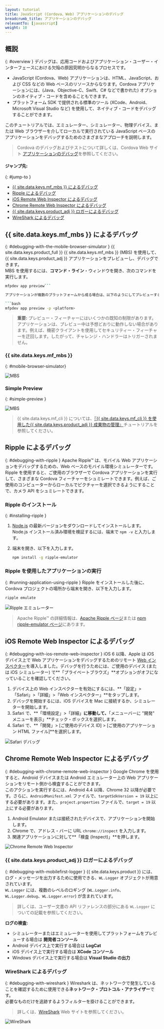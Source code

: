 ```yaml
---
layout: tutorial
title: JavaScript (Cordova、Web) アプリケーションのデバッグ
breadcrumb_title: アプリケーションのデバッグ        
relevantTo: [javascript]
weight: 10
---
```

<!-- NLS_CHARSET=UTF-8 -->
## 概説
{: #overview }
デバッグは、応用コードおよびアプリケーション・ユーザー・インターフェースにおける欠陥の原因究明からなるプロセスです。

* JavaScript (Cordova、Web) アプリケーションは、HTML、JavaScript、および CSS などの Web ベースのリソースからなります。Cordova アプリケーションには、(Java、Objective-C、Swift、C# などで書かれた) オプションのネイティブ・コードを含めることもできます。
* プラットフォーム SDK で提供される標準のツール (XCode、Android、Microsoft Visual Studio など) を使用して、ネイティブ・コードをデバッグすることができます。

このチュートリアルでは、エミュレーター、シミュレーター、物理デバイス、または Web ブラウザーを介してローカルで実行されている JavaScript ベースのアプリケーションをデバッグするためのさまざまなアプローチを説明します。 

> Cordova のデバッグおよびテストについて詳しくは、Cordova Web サイト [アプリケーションのデバッグ](https://cordova.apache.org/docs/en/latest/guide/next/index.html#link-testing-on-a-simulator-vs-on-a-real-device)を参照してください。

#### ジャンプ先:
{: #jump-to }

* [{{ site.data.keys.mf_mbs }} によるデバッグ](#debugging-with-the-mobile-browser-simulator)
* [Ripple によるデバッグ](#debugging-with-ripple)
* [iOS Remote Web Inspector によるデバッグ](#debugging-with-ios-remote-web-inspector)
* [Chrome Remote Web Inspector によるデバッグ](#debugging-with-chrome-remote-web-inspector)
* [{{ site.data.keys.product_adj }} ロガーによるデバッグ](#debugging-with-mobilefirst-logger)
* [WireShark によるデバッグ](#debugging-with-wireshark)

## {{ site.data.keys.mf_mbs }} によるデバッグ
{: #debugging-with-the-mobile-browser-simulator }
{{ site.data.keys.product_full }} {{ site.data.keys.mf_mbs }} (MBS) を使用して、{{ site.data.keys.product_adj }} アプリケーションをプレビューし、デバッグできます。  
MBS を使用するには、**コマンド・ライン**・ウィンドウを開き、次のコマンドを実行します。

```bash
mfpdev app preview```

アプリケーションが複数のプラットフォームから成る場合は、以下のようにしてプレビューするプラットフォームを指定します。

```bash
mfpdev app preview -p <platform>
```

> <span class="glyphicon glyphicon-exclamation-sign" aria-hidden="true"></span> **重要:** プレビュー・フィーチャーにはいくつかの既知の制限があります。アプリケーションは、プレビュー中は予想どおりに動作しない場合があります。例えば、機密クライアントを使用してセキュリティー・フィーチャーを迂回します。したがって、チャレンジ・ハンドラーはトリガーされません。

### {{ site.data.keys.mf_mbs }}
{: #mobile-browser-simulator}

![MBS](mbs.png)

### Simple Preview
{: #simple-preview }

![MBS](simple.png)

> {{ site.data.keys.mf_cli }} については、[『{{ site.data.keys.mf_cli }} を使用した{{ site.data.keys.product_adj }} 成果物の管理』](../using-mobilefirst-cli-to-manage-mobilefirst-artifacts)チュートリアルを参照してください。

## Ripple によるデバッグ
{: #debugging-with-ripple }
Apache Ripple™ は、モバイル Web アプリケーションをデバッグするための、Web ベースのモバイル環境シミュレーターです。  
Ripple を使用すると、ご使用のブラウザーで Cordova アプリケーションを実行して、さまざまな Cordova フィーチャーをシュミレートできます。例えば、ご使用のコンピューターからローカルでピクチャーを選択できるようにすることで、カメラ  API をシュミレートできます。  

### Ripple のインストール
{: #installing-ripple }

1. [Node.js](https://nodejs.org/en/) の最新バージョンをダウンロードしてインストールします。
Node.js インストール済み環境を検証するには、端末で `npm -v` と入力します。
2. 端末を開き、以下を入力します。

   ```bash
   npm install -g ripple-emulator
   ```

### Ripple を使用したアプリケーションの実行
{: #running-application-using-ripple }
Ripple をインストールした後に、Cordova プロジェクトの場所から端末を開き、以下を入力します。

```bash
ripple emulate
```

![Ripple エミュレーター](Ripple2.png)

> Apache Ripple™ の詳細情報は、[Apache Ripple ページ](http://ripple.incubator.apache.org/)または [npm ripple-emulator ページ](https://www.npmjs.com/package/ripple-emulator)にあります。

## iOS Remote Web Inspector によるデバッグ
{: #debugging-with-ios-remote-web-inspector }
iOS 6 以降、Apple は iOS デバイス上で Web アプリケーションをデバッグするためのリモート [Web インスペクター](https://developer.apple.com/safari/tools/)を導入しました。デバッグを行うためには、ご使用のデバイス (または iOS シミュレーター) で**「プライベートブラウズ」**オプションがオフになっていることを確認してください。  

1. デバイス上の Web インスペクターを有効にするには、**「設定」>「Safari」>「詳細」>「Web インスペクター」**をタップします。
2. デバッグを開始するには、iOS デバイスを Mac に接続するか、シミュレーターを開始します。
3. Safari で、**「環境設定」>「詳細」**に移動して、**「メニューバーに "開発" メニューを表示」**チェック・ボックスを選択します。
4. Safari で、**「開発」> [ご使用のデバイス ID] > [ご使用のアプリケーション HTML ファイル]**を選択します。

![Safari デバッグ](safari-debugging.png)

## Chrome Remote Web Inspector によるデバッグ
{: #debugging-with-chrome-remote-web-inspector }
Google Chrome を使用すると、Android デバイスまたは Android エミュレーター上の Web アプリケーションをリモート側から検査することができます。  
このアクションを実行するには、Android 4.4 以降、Chrome 32 以降が必要です。さらに、`AndroidManifest.xml` ファイルで、`targetSdkVersion = 19` 以上にする必要があります。また、`project.properties` ファイルで、`target = 19` 以上にする必要があります。

1. Android Emulator または接続されたデバイスで、アプリケーションを開始します。
2. Chrome で、アドレス・バーに URL `chrome://inspect` を入力します。
3. 関連アプリケーションに対して**「検査 (Inspect)」**を押します。

![Chrome Remote Web Inspector](Chrome-Remote-Web-Inspector.png)

### {{ site.data.keys.product_adj }} ロガーによるデバッグ
{: #debugging-with-mobilefirst-logger }
{{ site.data.keys.product }} には、ログ・メッセージを出力するために使用できる、`WL.Logger` オブジェクトが用意されています。  
`WL.Logger` には、複数のレベルのロギング (`WL.Logger.info`、`WL.Logger.debug`、`WL.Logger.error`) が含まれています。

> 詳しくは、ユーザー文書の API リファレンスの部分にある `WL.Logger` についての記載を参照してください。

**ログの検査:**

* シミュレーターまたはエミュレーターを使用してプラットフォームをプレビューする場合は **開発者コンソール**
* Android デバイス上で実行する場合は **LogCat**
* iOS デバイス上で実行する場合は **XCode コンソール**
* Windows デバイス上で実行する場合は **Visual Studio の出力**

### WireShark によるデバッグ
{: #debugging-with-wireshark }
Wireshark は、ネットワークで発生していることを確認するために使用できる**ネットワーク・プロトコル・アナライザー**です。  
必要なものだけを追跡するようフィルターを掛けることができます。  

> 詳しくは、[WireShark](http://www.wireshark.org) Web サイトを参照してください。

![WireShark](wireshark.png)
